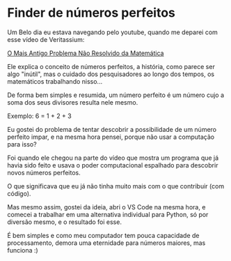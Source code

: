 # Finder de números perfeitos

Um Belo dia eu estava navegando pelo youtube, quando me deparei com esse vídeo de Veritassium:

[O Mais Antigo Problema Não Resolvido da Matemática](https://www.youtube.com/watch?v=Zrv1EDIqHkY)

Ele explica o conceito de números perfeitos, a história, como parece ser algo "inútil", mas o cuidado dos pesquisadores ao longo dos tempos, os matemáticos trabalhando nisso...

De forma bem simples e resumida, um número perfeito é um número cujo a soma dos seus divisores resulta nele mesmo.

Exemplo:
6 = 1 + 2 + 3

Eu gostei do problema de tentar descobrir a possibilidade de um número perfeito impar, e na mesma hora pensei, porque não usar a computação para isso?

Foi quando ele chegou na parte do vídeo que mostra um programa que já havia sido feito e usava o poder computacional espalhado para descobrir novos números perfeitos.

O que significava que eu já não tinha muito mais com o que contribuir (com código).

Mas mesmo assim, gostei da ideia, abri o VS Code na mesma hora, e comecei a trabalhar em uma alternativa individual para Python, só por diversão mesmo, e o resultado foi esse.

É bem simples e como meu computador tem pouca capacidade de processamento, demora uma eternidade para números maiores, mas funciona :)